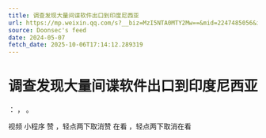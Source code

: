 ```yaml
---
title: 调查发现大量间谍软件出口到印度尼西亚
url: https://mp.weixin.qq.com/s?__biz=MzI5NTA0MTY2Mw==&mid=2247485056&idx=1&sn=4e455a8a2d77e75f46e4c5cf5cfdc2ef
source: Doonsec's feed
date: 2024-05-07
fetch_date: 2025-10-06T17:14:12.289319
---
```


# 调查发现大量间谍软件出口到印度尼西亚

：
，
。

视频
小程序
赞
，轻点两下取消赞
在看
，轻点两下取消在看